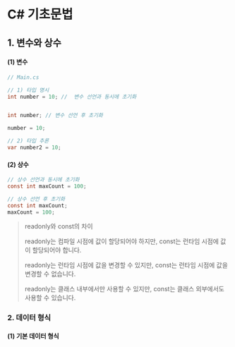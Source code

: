 # C# 기초문법




## 1. 변수와 상수
#### (1) 변수
```csharp
// Main.cs

// 1) 타입 명시
int number = 10; //  변수 선언과 동시에 초기화


int number; // 변수 선언 후 초기화

number = 10;

// 2) 타입 추론
var number2 = 10; 
```






#### (2) 상수
```csharp
// 상수 선언과 동시에 초기화
const int maxCount = 100;

// 상수 선언 후 초기화
const int maxCount;
maxCount = 100;
```

> readonly와 const의 차이
> 
> readonly는 컴파일 시점에 값이 할당되어야 하지만, const는 런타임 시점에 값이 할당되어야 합니다.
> 
> readonly는 런타임 시점에 값을 변경할 수 있지만, const는 런타임 시점에 값을 변경할 수 없습니다.
> 
> readonly는 클래스 내부에서만 사용할 수 있지만, const는 클래스 외부에서도 사용할 수 있습니다.





### 2. 데이터 형식
#### (1) 기본 데이터 형식




